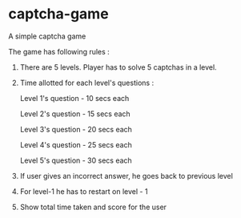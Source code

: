 # captcha-game
A simple captcha game

The game has following rules :

1) There are 5 levels. Player has to solve 5 captchas in a level.
2) Time allotted for each level's questions :

   Level 1's question - 10 secs each

   Level 2's question - 15 secs each

   Level 3's question - 20 secs each

   Level 4's question - 25 secs each

   Level 5's question - 30 secs each

3) If user gives an incorrect answer, he goes back to previous level

4) For level-1 he has to restart on level - 1

5) Show total time taken and score for the user
